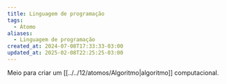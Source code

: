 ```yaml
---
title: Linguagem de programação
tags:
  - Átomo
aliases:
  - Linguagem de programação
created_at: 2024-07-08T17:33:33-03:00
updated_at: 2025-02-08T22:25:25-03:00
---
```


Meio para criar um [[../../12/atomos/Algoritmo|algoritmo]] computacional.